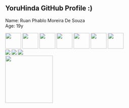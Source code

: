 ## YoruHinda GitHub Profile :)
Name: Ruan Phablo Moreira De Souza <br/>
Age: 19y

<div>
  <img width="50em" src="https://cdn.jsdelivr.net/gh/devicons/devicon/icons/html5/html5-original.svg"/>
  <img width="50em" src="https://cdn.jsdelivr.net/gh/devicons/devicon/icons/css3/css3-original.svg"/>
  <img width="50em" src="https://cdn.jsdelivr.net/gh/devicons/devicon/icons/javascript/javascript-original.svg" />
  <img width="50em" src="https://cdn.jsdelivr.net/gh/devicons/devicon/icons/c/c-original.svg" />
  <img width="50em" src="https://cdn.jsdelivr.net/gh/devicons/devicon/icons/cplusplus/cplusplus-original.svg" />
  <img width="50em" src="https://cdn.jsdelivr.net/gh/devicons/devicon/icons/java/java-original.svg"/>
  <img width="50em" src="https://cdn.jsdelivr.net/gh/devicons/devicon/icons/mysql/mysql-original.svg" />
  
</div>

<div>
  <a href="mailto:ruanphablo778@gmail.com" target="_blank"><img src="https://img.shields.io/badge/Gmail-D14836?style=for-the-badge&logo=gmail&logoColor=white"/></a>
  <a href="https://www.instagram.com/ruanphablo.yh/?hl=pt-br" target="_blank"><img src="https://img.shields.io/badge/Instagram-E4405F?style=for-the-badge&logo=instagram&logoColor=white"/></a>
  <a href="https://www.linkedin.com/in/ruan-phablo/" target="_blank"><img src="https://img.shields.io/badge/LinkedIn-0077B5?style=for-the-badge&logo=linkedin&logoColor=white"/></a>
  
</div>
<img height="150" src="https://c.tenor.com/AlUkiGkR2j8AAAAM/new-game-ahagon-umiko-programming.gif"/>
